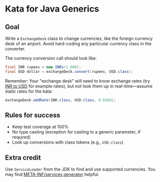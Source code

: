 # Kata for Java Generics

## Goal

Write a `ExchangeDesk` class to change currencies, like the foreign currency desk of an airport.  Avoid hard-coding
any particular currency class in the converter.

The currency conversion call should look like:

```java
final INR rupees = new INRs(1_000);
final USD dollar = exchangeDesk.convert(rupees, USD.class); 
```

Remember: Your "exchange desk" will need to know exchange rates (try
[INR to USD](https://www.google.com/search?q=INR+to+USD) for example rates), but *not* look them up in
real-time&mdash;assume static rates for the kata:

```java
exchangeDesk.addRate(INR.class, USD.class, 0.016d);
```

## Rules for success

* Keep test coverage at 100%
* No type casting (exception for casting to a generic parameter, if required)
* Look up conversions with class tokens (e.g., `USD.class`)

## Extra credit

Use `ServiceLoader` from the JDK to find and use supported currencies.  You may find
[META-INF/services generator](http://metainf-services.kohsuke.org/) helpful.
